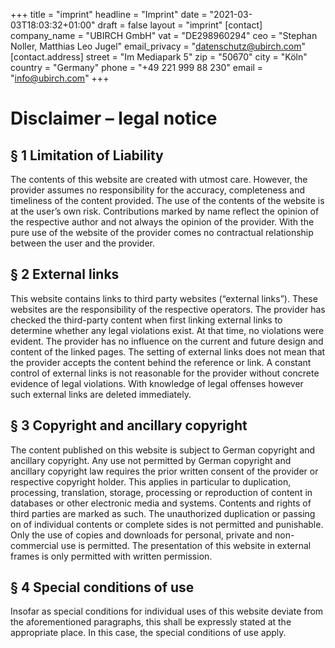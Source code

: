 +++
title = "imprint"
headline = "Imprint"
date = "2021-03-03T18:03:32+01:00"
draft = false
layout = "imprint"
[contact]
company_name = "UBIRCH GmbH"
vat = "DE298960294"
ceo = "Stephan Noller, Matthias Leo Jugel"
email_privacy = "datenschutz@ubirch.com"
[contact.address]
street = "Im Mediapark 5"
zip = "50670"
city = "Köln"
country = "Germany"
phone = "+49 221 999 88 230"
email = "info@ubirch.com"
+++

# Disclaimer – legal notice

## § 1 Limitation of Liability
The contents of this website are created with utmost care. However, the provider assumes no responsibility for the accuracy, completeness and timeliness of the content provided. The use of the contents of the website is at the user’s own risk. Contributions marked by name reflect the opinion of the respective author and not always the opinion of the provider. With the pure use of the website of the provider comes no contractual relationship between the user and the provider.

## § 2 External links
This website contains links to third party websites (“external links”). These websites are the responsibility of the respective operators. The provider has checked the third-party content when first linking external links to determine whether any legal violations exist. At that time, no violations were evident. The provider has no influence on the current and future design and content of the linked pages. The setting of external links does not mean that the provider accepts the content behind the reference or link. A constant control of external links is not reasonable for the provider without concrete evidence of legal violations. With knowledge of legal offenses however such external links are deleted immediately.

## § 3  Copyright and ancillary copyright
The content published on this website is subject to German copyright and ancillary copyright. Any use not permitted by German copyright and ancillary copyright law requires the prior written consent of the provider or respective copyright holder. This applies in particular to duplication, processing, translation, storage, processing or reproduction of content in databases or other electronic media and systems. Contents and rights of third parties are marked as such. The unauthorized duplication or passing on of individual contents or complete sides is not permitted and punishable. Only the use of copies and downloads for personal, private and non-commercial use is permitted. The presentation of this website in external frames is only permitted with written permission.

## § 4 Special conditions of use
Insofar as special conditions for individual uses of this website deviate from the aforementioned paragraphs, this shall be expressly stated at the appropriate place. In this case, the special conditions of use apply.
